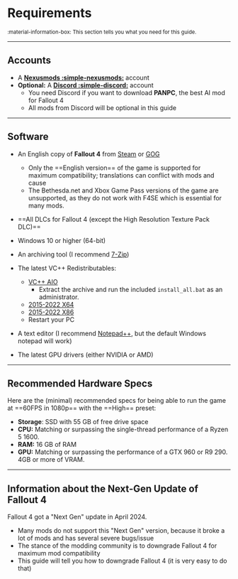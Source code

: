 
# Requirements

<small>
:material-information-box:
This section tells you what you need for this guide.
</small>

---
## Accounts
- A [**Nexusmods :simple-nexusmods:**](https://users.nexusmods.com/register) account
- **Optional:** A [**Discord :simple-discord:**](https://discord.com/) account
    - You need Discord if you want to download **PANPC**, the best AI mod for Fallout 4
    - All mods from Discord will be optional in this guide

---
## Software
- An English copy of **Fallout 4** from [Steam](https://store.steampowered.com/sub/199943/) or [GOG](https://www.gog.com/en/game/fallout_4_game_of_the_year_edition) 
    - Only the ==English version== of the game is supported for maximum compatibility; translations can conflict with mods and cause 
    - The Bethesda.net and Xbox Game Pass versions of the game are unsupported, as they do not work with F4SE which is essential for many mods.
- ==All DLCs for Fallout 4 (except the High Resolution Texture Pack DLC)==
- Windows 10 or higher (64-bit)
- An archiving tool (I recommend [7-Zip](https://www.7-zip.org/))
- The latest VC++ Redistributables:

    - [VC++ AIO](https://www.techpowerup.com/download/visual-c-redistributable-runtime-package-all-in-one/)
        * Extract the archive and run the included `install_all.bat` as an administrator.
    - [2015-2022 X64](https://aka.ms/vs/17/release/vc_redist.x64.exe)
    - [2015-2022 X86](https://aka.ms/vs/17/release/vc_redist.x86.exe)
    - Restart your PC

- A text editor (I recommend [Notepad++](https://notepad-plus-plus.org/), but the default Windows notepad will work)
- The latest GPU drivers (either NVIDIA or AMD)

---
## Recommended Hardware Specs
Here are the (minimal) recommended specs for being able to run the game at ==60FPS in 1080p== with the ==High== preset:

- **Storage**: SSD with 55 GB of free drive space
- **CPU:** Matching or surpassing the single-thread performance of a Ryzen 5 1600.
- **RAM:** 16 GB of RAM
- **GPU:** Matching or surpassing the performance of a GTX 960 or R9 290. 4GB or more of VRAM.
---
## Information about the Next-Gen Update of Fallout 4
Fallout 4 got a "Next Gen" update in April 2024.

- Many mods do not support this "Next Gen" version, because it broke a lot of mods and has several severe bugs/issue
- The stance of the modding community is to downgrade Fallout 4 for maximum mod compatibility
- This guide will tell you how to downgrade Fallout 4 (it is very easy to do that)

